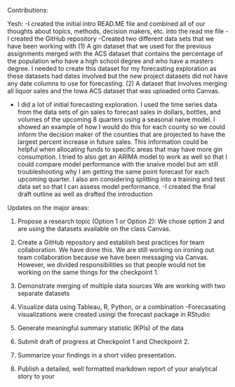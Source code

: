 Contributions:

Yesh: 
-I created the initial intro READ.ME file and combined all of our thoughts about topics, methods, decision makers, etc. into the read me file 
-I created the GitHub repository 
-Created two different data sets that we have been working with (1) A gin dataset that we used for the previous assignments merged with the ACS dataset that contains the percentage of the population who have a high school degree and who have a masters degree. I needed to create this dataset for my forecasting exploration as these datasets had dates involved but the new project datasets did not have any date columns to use for forecasting. (2) A dataset that involves merging all liquor sales and the Iowa ACS dataset that was uploaded onto Canvas.
- I did a lot of initial forecasting exploration. I used the time series data from the data sets of gin sales to forecast sales in dollars, bottles, and volumes of the upcoming 8 quarters using a seasonal naive model. I showed an example of how I would do this for each county so we could inform the decision maker of the counties that are projected to have the largest percent increase in future sales. This information could be helpful when allocating funds to specific areas that may have more gin consumption. I tried to also get an ARIMA model to work as well so that I could compare model performance with the snaive model but am still troubleshooting why I am getting the same point forecast for each upcoming quarter. I also am considering splitting into a training and test data set so that I can assess model performance.
-I created the final draft outline as well as drafted the introduction

Updates on the major areas:

1. Propose a research topic (Option 1 or Option 2):
We chose option 2 and are using the datasets available on the class Canvas.


2. Create a GitHub repository and establish best practices for team collaboration.
We have done this. We are still working on ironing out team collaboration because we have been messaging via Canvas. However, we divided responsibilities so that people would not be working on the same things for the checkpoint 1. 

3. Demonstrate merging of multiple data sources
We are working with two separate datasets

4. Visualize data using Tableau, R, Python, or a combination
-Forecasating visualizations were created usingi the forecast package in RStudio


5. Generate meaningful summary statistic (KPIs) of the data

6. Submit draft of progress at Checkpoint 1 and Checkpoint 2.

7. Summarize your findings in a short video presentation.

8. Publish a detailed, well formatted markdown report of your analytical story to your

